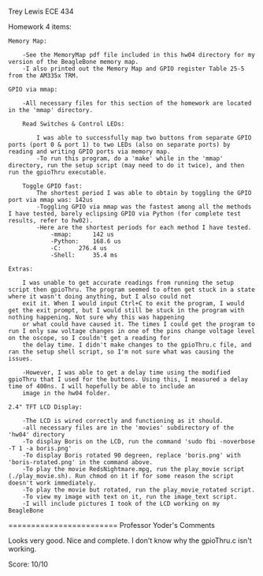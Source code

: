 Trey Lewis      ECE 434

Homework 4 items:

	Memory Map:

		-See the MemoryMap pdf file included in this hw04 directory for my version of the BeagleBone memory map.
		-I also printed out the Memory Map and GPIO register Table 25-5 from the AM335x TRM.

	GPIO via mmap:
		
		-All necessary files for this section of the homework are located in the 'mmap' directory.

		Read Switches & Control LEDs:

			I was able to successfully map two buttons from separate GPIO ports (port 0 & port 1) to two LEDs (also on separate ports) by reading and writing GPIO ports via memory map.
			-To run this program, do a 'make' while in the 'mmap' directory, run the setup script (may need to do it twice), and then run the gpioThru executable. 
			
		Toggle GPIO fast:
			The shortest period I was able to obtain by toggling the GPIO port via mmap was: 142us
			-Toggling GPIO via mmap was the fastest among all the methods I have tested, barely eclipsing GPIO via Python (for complete test results, refer to hw02).
			-Here are the shortest periods for each method I have tested.
				-mmap:		142 us
				-Python:	168.6 us
				-C:		276.4 us
				-Shell:		35.4 ms

	Extras:
		
		I was unable to get accurate readings from running the setup script then gpioThru. The program seemed to often get stuck in a state where it wasn't doing anything, but I also could not
		exit it. When I would input Ctrl+C to exit the program, I would get the exit prompt, but I would still be stuck in the program with nothing happening. Not sure why this was happening 
		or what could have caused it. The times I could get the program to run I only saw voltage changes in one of the pins change voltage level on the oscope, so I couldn't get a reading for
		the delay time. I didn't make changes to the gpioThru.c file, and ran the setup shell script, so I'm not sure what was causing the issues. 

		-However, I was able to get a delay time using the modified gpioThru that I used for the buttons. Using this, I measured a delay time of 400ns. I will hopefully be able to include an
		image in the hw04 folder. 
	
	2.4" TFT LCD Display:

		-The LCD is wired correctly and functioning as it should.
		-all necessary files are in the 'movies' subdirectory of the 'hw04' directory
		-To display Boris on the LCD, run the command 'sudo fbi -noverbose -T 1 -a boris.png'
		-To display Boris rotated 90 degreen, replace 'boris.png' with 'boris-rotated.png' in the command above.
		-To play the movie RedsNightmare.mpg, run the play_movie script (./play_movie.sh). Run chmod on it if for some reason the script doesn't work immediately.	
		-To play the movie but rotated, run the play_movie_rotated script.
		-To view my image with text on it, run the image_text script.
		-I will include pictures I took of the LCD working on my BeagleBone

========================
Professor Yoder's Comments

Looks very good.  Nice and complete.
I don't know why the gpioThru.c isn't working.

Score:  10/10